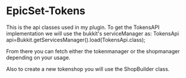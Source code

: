 # EpicSet-Tokens
This is the api classes used in my plugin. To get the TokensAPI implementation we will use the bukkit's serviceManager as:
TokensApi api=Bukkit.getServicesManager().load(TokensApi.class);

From there you can fetch either the tokenmanager or the shopmanager depending on your usage.

Also to create a new tokenshop you will use the ShopBuilder class.
